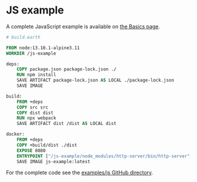 # JS example

A complete JavaScript example is available on [the Basics page](../guides/basics.md).

```Dockerfile
# build.earth

FROM node:13.10.1-alpine3.11
WORKDIR /js-example

deps:
    COPY package.json package-lock.json ./
    RUN npm install
    SAVE ARTIFACT package-lock.json AS LOCAL ./package-lock.json
    SAVE IMAGE

build:
    FROM +deps
    COPY src src
    COPY dist dist
    RUN npx webpack
    SAVE ARTIFACT dist /dist AS LOCAL dist

docker:
    FROM +deps
    COPY +build/dist ./dist
    EXPOSE 8080
    ENTRYPOINT ["/js-example/node_modules/http-server/bin/http-server", "./dist"]
    SAVE IMAGE js-example:latest
```

For the complete code see the [examples/js GitHub directory](https://github.com/earthly/earthly/tree/master/examples/js).
